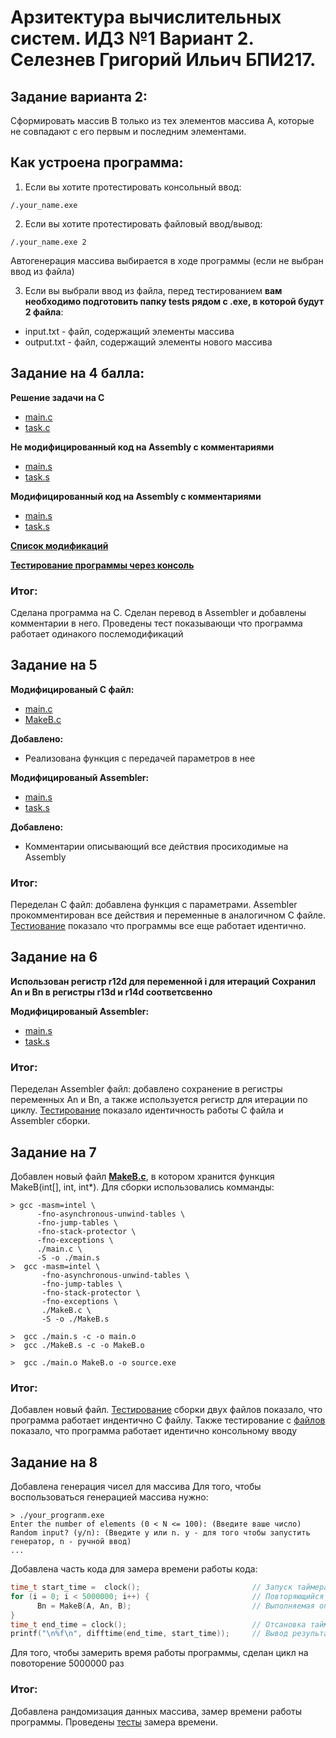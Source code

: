 # Арзитектура вычислительных систем. ИДЗ №1 Вариант 2. Селезнев Григорий Ильич БПИ217.

## Задание варианта 2:
Сформировать массив B только из тех элементов массива А, которые
не совпадают с его первым и последним элементами.

## Как устроена программа:
1. Если вы хотите протестировать консольный ввод:
```
/.your_name.exe 
```
2. Если вы хотите протестировать файловый ввод/вывод:
```
/.your_name.exe 2
```
Автогенерация массива выбирается в ходе программы (если не выбран ввод из файла)

3. Если вы выбрали ввод из файла, перед тестированием **вам необходимо подготовить папку tests рядом с .exe, в которой будут 2 файла**:
* input.txt - файл,  содержащий элементы массива
* output.txt - файл, содержащий элементы нового массива

## Задание на 4 балла:
**Решение задачи на C** 
* [main.c](https://github.com/Grisha1232/ABC_HW1/blob/f542b608b7c37298f6263707242377c0741eb155/Code%20C/main.c)
* [task.c](https://github.com/Grisha1232/ABC_HW1/blob/f542b608b7c37298f6263707242377c0741eb155/Code%20C/MakeB.c)

**Не модифицированный код на Assembly с комментариями**
* [main.s](https://github.com/Grisha1232/ABC_HW1/blob/e89caab8dc8a15d51fdd36d5f4ace083e2b04bff/Assembler%20non%20mod/main.s)
* [task.s](https://github.com/Grisha1232/ABC_HW1/blob/e89caab8dc8a15d51fdd36d5f4ace083e2b04bff/Assembler%20non%20mod/MakeB.s)

**Модифицированный код на Assembly с комментариями**
* [main.s](https://github.com/Grisha1232/ABC_HW1/blob/8d450683e05496c9b232887114519fa149bd5692/Assembler%20mod/main.s)
* [task.s](https://github.com/Grisha1232/ABC_HW1/blob/8d450683e05496c9b232887114519fa149bd5692/Assembler%20mod/MakeB.s)

**[Список модификаций](https://github.com/Grisha1232/ABC_HW1/blob/0479954046a9d354ebb5a970958cc839ca8e05a4/Mod.md)**

**[Тестирование программы через консоль](https://github.com/Grisha1232/ABC_HW1/blob/11f8f2bae719ae82b6c1085f6cc74448fef6fdb6/Tests.md)**
### Итог:
Сделана программа на С. Сделан перевод в Assembler и добавлены комментарии в него. Проведены тест показывающи что программа работает одинакого послемодификаций

## Задание на 5
**Модифицированый С файл:**
* [main.c](https://github.com/Grisha1232/ABC_HW1/blob/5eb8b89f7a43c0678172010ffe32821a6cd6f881/Code%20C%20modification/main.c)
* [MakeB.c](https://github.com/Grisha1232/ABC_HW1/blob/5eb8b89f7a43c0678172010ffe32821a6cd6f881/Code%20C%20modification/MakeB.c)

**Добавлено:**
* Реализована функция с передачей параметров в нее

**Модифицированый Assembler:**
* [main.s](https://github.com/Grisha1232/ABC_HW1/blob/8d450683e05496c9b232887114519fa149bd5692/Assembler%20mod/main.s)
* [task.s](https://github.com/Grisha1232/ABC_HW1/blob/8d450683e05496c9b232887114519fa149bd5692/Assembler%20mod/MakeB.s)


**Добавлено:**
* Комментарии описывающий все действия просиходимые на Assembly

### Итог:
Переделан С файл: добавлена функция с параметрами. Assembler прокомментирован все действия и переменные в аналогичном С файле. [Тестиование](https://github.com/Grisha1232/ABC_HW1/blob/980e164c5fc9897eb447115064ad927ad50d2def/Tests.md) показало что программы все еще работает идентично.

## Задание на 6
**Использован регистр r12d для переменной i для итераций**
**Сохранил An и Bn в регистры r13d и r14d соответсвенно**

**Модифицированый Assembler:**
* [main.s](https://github.com/Grisha1232/ABC_HW1/blob/8d450683e05496c9b232887114519fa149bd5692/Assembler%20mod/main.s)
* [task.s](https://github.com/Grisha1232/ABC_HW1/blob/8d450683e05496c9b232887114519fa149bd5692/Assembler%20mod/MakeB.s)

### Итог:
Переделан Assembler файл: добавлено сохранение в регистры переменных An и Bn, а также используется регистр для итерации по циклу. [Тестирование](https://github.com/Grisha1232/ABC_HW1/blob/980e164c5fc9897eb447115064ad927ad50d2def/Tests.md) показало идентичность работы C файла и Assembler сборки.

## Задание на 7

Добавлен новый файл **[MakeB.c](https://github.com/Grisha1232/ABC_HW1/blob/5eb8b89f7a43c0678172010ffe32821a6cd6f881/Code%20C%20modification/MakeB.c)**, в котором хранится функция MakeB(int[], int, int*).
Для сборки использовались комманды:
```
> gcc -masm=intel \                     
      -fno-asynchronous-unwind-tables \
      -fno-jump-tables \
      -fno-stack-protector \
      -fno-exceptions \
      ./main.c \
      -S -o ./main.s
>  gcc -masm=intel \                     
       -fno-asynchronous-unwind-tables \
       -fno-jump-tables \
       -fno-stack-protector \
       -fno-exceptions \
       ./MakeB.c \
       -S -o ./MakeB.s

>  gcc ./main.s -c -o main.o 
>  gcc ./MakeB.s -c -o MakeB.o 

>  gcc ./main.o MakeB.o -o source.exe 
```
### Итог:
Добавлен новый файл. [Тестирование](https://github.com/Grisha1232/ABC_HW1/blob/980e164c5fc9897eb447115064ad927ad50d2def/Tests.md) сборки двух файлов показало, что программа работает индентично С файлу. Также тестирование с [файлов](https://github.com/Grisha1232/ABC_HW1/blob/106693f41ee7d3aa33ce0d1321e7d445051da4e0/Code%20C%20modification/tests/input.txt) показало, что программа работает идентично консольному вводу

## Задание на 8

Добавлена генерация чисел для массива
Для того, чтобы воспользоваться генерацией массива нужно:
```
> ./your_progranm.exe
Enter the number of elements (0 < N <= 100): (Введите ваше число)
Random input? (y/n): (Введите y или n. y - для того чтобы запустить генератор, n - ручной ввод)
...
```
Добавлена часть кода для замера времени работы кода:
```C
time_t start_time =  clock();                         // Запуск таймера
for (i = 0; i < 5000000; i++) {                       // Повторяющийся цикл для замера времени
      Bn = MakeB(A, An, B);                           // Выполняемая операция
}
time_t end_time = clock();                            // Отсановка таймера
printf("\n%f\n", difftime(end_time, start_time));     // Вывод результата замера
```
Для того, чтобы замерить время работы программы, сделан цикл на повоторение 5000000 раз

### Итог:
Добавлена рандомизация данных массива, замер времени работы программы. Проведены [тесты](https://github.com/Grisha1232/ABC_HW1/blob/c6256772122e3461fc6958029430333dfe846ee8/TimeTests/time.md) замера времени.
